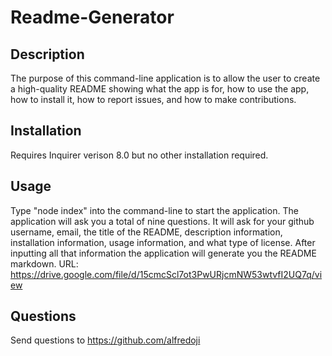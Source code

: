 # Readme-Generator

## Description

The purpose of this command-line application is to allow the user to create 
a high-quality README showing what the app is for, how to use the app, how to install it, how to report issues, and how to make contributions. 

## Installation

Requires Inquirer verison 8.0 but no other installation required.

## Usage

Type "node index" into the command-line to start the application. The application will ask you a total of nine questions. It will ask for your github username, email, the title of the README, description information, installation information, usage information, and what type of license. After inputting all that information the application will generate you the README markdown.
URL: https://drive.google.com/file/d/15cmcScl7ot3PwURjcmNW53wtvfI2UQ7q/view

## Questions
Send questions to https://github.com/alfredoji
